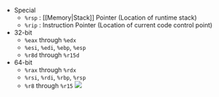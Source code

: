 - Special
	- `%rsp` : [[Memory|Stack]] Pointer (Location of runtime stack)
	- `%rip` : Instruction Pointer (Location of current code control point)
- 32-bit
	- `%eax` through `%edx`
	- `%esi`, `%edi`, `%ebp`, `%esp`
	- `%r8d` through `%r15d`
- 64-bit
	- `%rax` through `%rdx`
	- `%rsi`, `%rdi`, `%rbp`, `%rsp`
	- `%r8` through `%r15`
![](https://img.ynchen.me/2022/07/51fbf373929ab0213c03db80b4b72a65.png)
